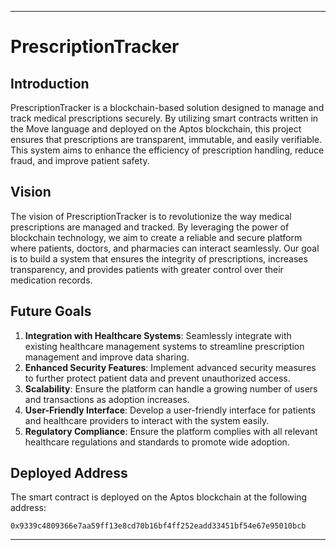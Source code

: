
---

# PrescriptionTracker

## Introduction

PrescriptionTracker is a blockchain-based solution designed to manage and track medical prescriptions securely. By utilizing smart contracts written in the Move language and deployed on the Aptos blockchain, this project ensures that prescriptions are transparent, immutable, and easily verifiable. This system aims to enhance the efficiency of prescription handling, reduce fraud, and improve patient safety.

## Vision

The vision of PrescriptionTracker is to revolutionize the way medical prescriptions are managed and tracked. By leveraging the power of blockchain technology, we aim to create a reliable and secure platform where patients, doctors, and pharmacies can interact seamlessly. Our goal is to build a system that ensures the integrity of prescriptions, increases transparency, and provides patients with greater control over their medication records.

## Future Goals

1. **Integration with Healthcare Systems**: Seamlessly integrate with existing healthcare management systems to streamline prescription management and improve data sharing.
2. **Enhanced Security Features**: Implement advanced security measures to further protect patient data and prevent unauthorized access.
3. **Scalability**: Ensure the platform can handle a growing number of users and transactions as adoption increases.
4. **User-Friendly Interface**: Develop a user-friendly interface for patients and healthcare providers to interact with the system easily.
5. **Regulatory Compliance**: Ensure the platform complies with all relevant healthcare regulations and standards to promote wide adoption.

## Deployed Address

The smart contract is deployed on the Aptos blockchain at the following address:
```
0x9339c4809366e7aa59ff13e8cd70b16bf4ff252eadd33451bf54e67e95010bcb
```

---

